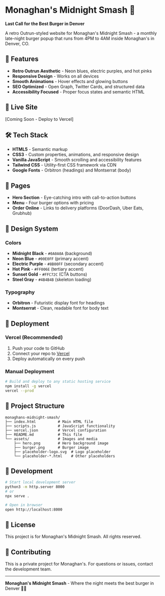 # Monaghan's Midnight Smash 🍔

**Last Call for the Best Burger in Denver**

A retro Outrun-styled website for Monaghan's Midnight Smash - a monthly late-night burger popup that runs from 4PM to 4AM inside Monaghan's in Denver, CO.

## 🌟 Features

- **Retro Outrun Aesthetic** - Neon blues, electric purples, and hot pinks
- **Responsive Design** - Works on all devices
- **Smooth Animations** - Hover effects and glowing buttons
- **SEO Optimized** - Open Graph, Twitter Cards, and structured data
- **Accessibility Focused** - Proper focus states and semantic HTML

## 🚀 Live Site

[Coming Soon - Deploy to Vercel]

## 🛠️ Tech Stack

- **HTML5** - Semantic markup
- **CSS3** - Custom properties, animations, and responsive design
- **Vanilla JavaScript** - Smooth scrolling and accessibility features
- **Tailwind CSS** - Utility-first CSS framework via CDN
- **Google Fonts** - Orbitron (headings) and Montserrat (body)

## 📱 Pages

- **Hero Section** - Eye-catching intro with call-to-action buttons
- **Menu** - Four burger options with pricing
- **Order Online** - Links to delivery platforms (DoorDash, Uber Eats, Grubhub)

## 🎨 Design System

### Colors
- **Midnight Black** - `#0A0A0A` (background)
- **Neon Blue** - `#00E0FF` (primary accent)
- **Electric Purple** - `#8B00FF` (secondary accent)
- **Hot Pink** - `#FF006E` (tertiary accent)
- **Sunset Gold** - `#FFC72C` (CTA buttons)
- **Steel Gray** - `#4B4B4B` (skeleton loading)

### Typography
- **Orbitron** - Futuristic display font for headings
- **Montserrat** - Clean, readable font for body text

## 🚀 Deployment

### Vercel (Recommended)

1. Push your code to GitHub
2. Connect your repo to [Vercel](https://vercel.com)
3. Deploy automatically on every push

### Manual Deployment

```bash
# Build and deploy to any static hosting service
npm install -g vercel
vercel --prod
```

## 📁 Project Structure

```
monaghans-midnight-smash/
├── index.html          # Main HTML file
├── scripts.js          # JavaScript functionality
├── vercel.json         # Vercel configuration
├── README.md           # This file
└── assets/             # Images and media
    ├── hero.png        # Hero background image
    ├── burger.png      # Burger image
    ├── placeholder-logo.svg  # Logo placeholder
    └── placeholder-*.html    # Other placeholders
```

## 🔧 Development

```bash
# Start local development server
python3 -m http.server 8000
# or
npx serve .

# Open in browser
open http://localhost:8000
```

## 📝 License

This project is for Monaghan's Midnight Smash. All rights reserved.

## 🤝 Contributing

This is a private project for Monaghan's. For questions or issues, contact the development team.

---

**Monaghan's Midnight Smash** - Where the night meets the best burger in Denver 🌙🍔
